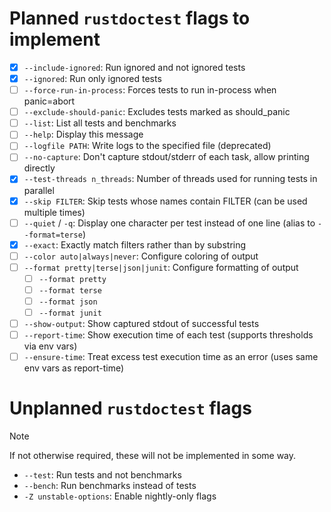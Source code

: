 # Planned `rustdoctest` flags to implement

- [x] `--include-ignored`: Run ignored and not ignored tests
- [x] `--ignored`: Run only ignored tests
- [ ] `--force-run-in-process`: Forces tests to run in-process when panic=abort
- [ ] `--exclude-should-panic`: Excludes tests marked as should_panic
- [ ] `--list`: List all tests and benchmarks
- [ ] `--help`: Display this message
- [ ] `--logfile PATH`: Write logs to the specified file (deprecated)
- [ ] `--no-capture`: Don't capture stdout/stderr of each task, allow printing directly
- [x] `--test-threads n_threads`: Number of threads used for running tests in parallel
- [x] `--skip FILTER`: Skip tests whose names contain FILTER (can be used multiple times)
- [ ] `--quiet` / `-q`: Display one character per test instead of one line (alias to `--format=terse`)
- [x] `--exact`: Exactly match filters rather than by substring
- [ ] `--color auto|always|never`: Configure coloring of output
- [ ] `--format pretty|terse|json|junit`: Configure formatting of output
  - [ ] `--format pretty`
  - [ ] `--format terse`
  - [ ] `--format json`
  - [ ] `--format junit`
- [ ] `--show-output`: Show captured stdout of successful tests
- [ ] `--report-time`: Show execution time of each test (supports thresholds via env vars)
- [ ] `--ensure-time`: Treat excess test execution time as an error (uses same env vars as report-time)

# Unplanned `rustdoctest` flags
> [!NOTE]
> If not otherwise required, these will not be implemented in some way.
- `--test`: Run tests and not benchmarks
- `--bench`: Run benchmarks instead of tests
- `-Z unstable-options`: Enable nightly-only flags

